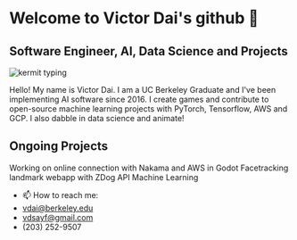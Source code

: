 # Welcome to Victor Dai's github 👋
## Software Engineer, AI, Data Science and Projects

 <img src="https://media4.giphy.com/media/XIqCQx02E1U9W/200.gif" alt = "kermit typing"> 
 
Hello! My name is Victor Dai. I am a UC Berkeley Graduate and I've been implementing AI software since 2016.
I create games and contribute to open-source machine learning projects with PyTorch, Tensorflow, AWS and GCP.
I also dabble in data science and animate!
 
## Ongoing Projects
Working on online connection with Nakama and AWS in Godot
Facetracking landmark webapp with ZDog API
Machine Learning 

- 📫 How to reach me:
- vdai@berkeley.edu
- vdsayf@gmail.com<br>
- (203) 252-9507
